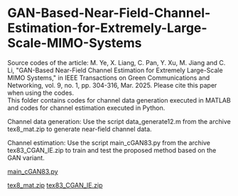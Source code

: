 # GAN-Based-Near-Field-Channel-Estimation-for-Extremely-Large-Scale-MIMO-Systems
Source codes of the article: M. Ye, X. Liang, C. Pan, Y. Xu, M. Jiang and C. Li, "GAN-Based Near-Field Channel Estimation for Extremely Large-Scale MIMO Systems," in IEEE Transactions on Green Communications and Networking, vol. 9, no. 1, pp. 304-316, Mar. 2025. Please cite this paper when using the codes.  
This folder contains codes for channel data generation executed in MATLAB and codes for channel estimation executed in Python.

Channel data generation:  Use the script data_generate12.m from the archive tex8_mat.zip to generate near-field channel data.



Channel estimation: Use the script main_cGAN83.py from the archive tex83_CGAN_IE.zip to train and test the proposed method based on the GAN variant.

[main_cGAN83.py](https://github.com/user-attachments/files/22990320/main_cGAN83.py)


[tex8_mat.zip](https://github.com/user-attachments/files/22990472/tex8_mat.zip)
[tex83_CGAN_IE.zip](https://github.com/user-attachments/files/22990475/tex83_CGAN_IE.zip)
